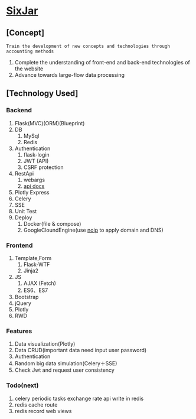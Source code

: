 # [SixJar](http://sixjar.ddns.net/)

## [Concept]
	Train the development of new concepts and technologies through accounting methods
1. Complete the understanding of front-end and back-end technologies of the website
2. Advance towards large-flow data processing

## [Technology Used]

### Backend
1. Flask(MVC)(ORM)(Blueprint) 
2. DB
	1. MySql
	2. Redis
3. Authentication
	1. flask-login
	2. JWT (API)
	3. CSRF protection
4. RestApi 
	1. webargs 
	2. [api docs](http://sixjar.ddns.net/apispec/)	
5. Plotly Express
6. Celery
7. SSE
8. Unit Test
9. Deploy
	1. Docker(file & compose)
	2. GoogleCloundEngine(use [noip](https://www.noip.com/) to apply domain and DNS)
### Frontend
1. Template,Form 
	1. Flask-WTF
	2. Jinja2
2. JS
	1. AJAX (Fetch)
	2. ES6、ES7
3. Bootstrap
4. jQuery
5. Plotly
6. RWD

### Features
1. Data visualization(Plotly)
2. Data CRUD(important data need input user password)
3. Authentication
4. Random big data simulation(Celery＋SSE)
5. Check Jwt and request user consistency 

### Todo(next)
1. celery periodic tasks exchange rate api write in redis
2. redis cache route
3. redis record web views


